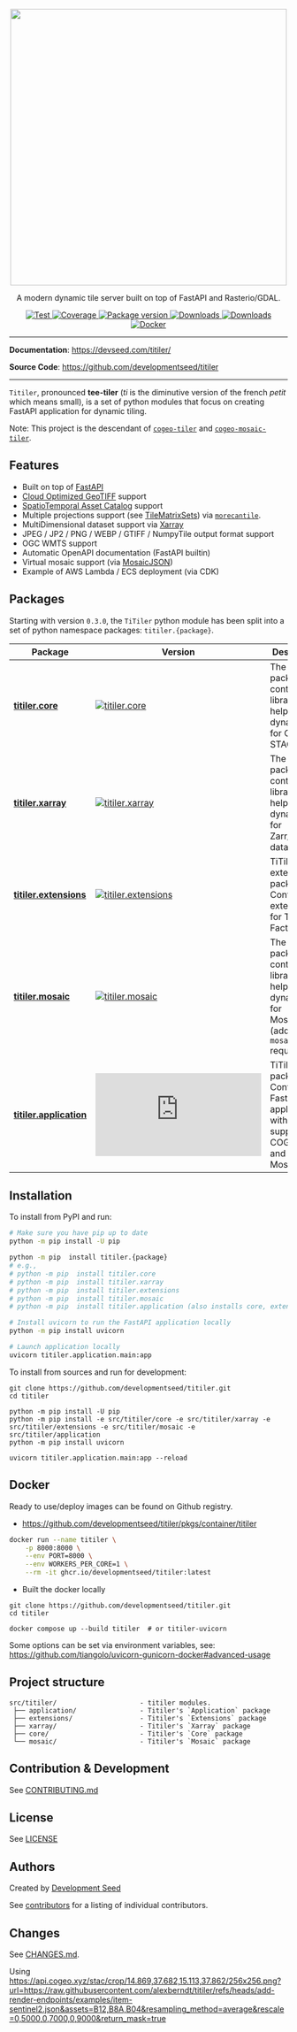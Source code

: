 <p align="center">
  <img width="500" src="https://user-images.githubusercontent.com/10407788/172718020-c2378b7e-a0d4-406e-924c-8ffe54e61596.png"/>
  <p align="center">A modern dynamic tile server built on top of FastAPI and Rasterio/GDAL.</p>
</p>

<p align="center">
  <a href="https://github.com/developmentseed/titiler/actions?query=workflow%3ACI" target="_blank">
      <img src="https://github.com/developmentseed/titiler/workflows/CI/badge.svg" alt="Test">
  </a>
  <a href="https://codecov.io/gh/developmentseed/titiler" target="_blank">
      <img src="https://codecov.io/gh/developmentseed/titiler/branch/main/graph/badge.svg" alt="Coverage">
  </a>
  <a href="https://pypi.org/project/titiler" target="_blank">
      <img src="https://img.shields.io/pypi/v/titiler?color=%2334D058&label=pypi%20package" alt="Package version">
  </a>
  <a href="https://github.com/developmentseed/titiler/blob/main/LICENSE" target="_blank">
      <img src="https://img.shields.io/github/license/developmentseed/titiler.svg" alt="Downloads">
  </a>
  <a href="https://mybinder.org/v2/gh/developmentseed/titiler/main" target="_blank">
      <img src="https://mybinder.org/badge_logo.svg" alt="Downloads">
  </a>
  <a href="https://hub.docker.com/r/developmentseed/titiler" target="_blank">
      <img src="https://img.shields.io/docker/v/developmentseed/titiler?color=%2334D058&label=docker%20hub" alt="Docker">
  </a>
</p>

---

**Documentation**: <a href="https://devseed.com/titiler/" target="_blank">https://devseed.com/titiler/</a>

**Source Code**: <a href="https://github.com/developmentseed/titiler" target="_blank">https://github.com/developmentseed/titiler</a>

---

`Titiler`, pronounced **tee-tiler** (*ti* is the diminutive version of the french *petit* which means small), is a set of python modules that focus on creating FastAPI application for dynamic tiling.

Note: This project is the descendant of [`cogeo-tiler`](https://github.com/developmentseed/cogeo-tiler) and [`cogeo-mosaic-tiler`](https://github.com/developmentseed/cogeo-mosaic-tiler).

## Features

- Built on top of [FastAPI](https://fastapi.tiangolo.com)
- [Cloud Optimized GeoTIFF](http://www.cogeo.org/) support
- [SpatioTemporal Asset Catalog](https://stacspec.org) support
- Multiple projections support (see [TileMatrixSets](https://www.ogc.org/standards/tms)) via [`morecantile`](https://github.com/developmentseed/morecantile).
- MultiDimensional dataset support via [Xarray](https://github.com/pydata/xarray)
- JPEG / JP2 / PNG / WEBP / GTIFF / NumpyTile output format support
- OGC WMTS support
- Automatic OpenAPI documentation (FastAPI builtin)
- Virtual mosaic support (via [MosaicJSON](https://github.com/developmentseed/mosaicjson-spec/))
- Example of AWS Lambda / ECS deployment (via CDK)

## Packages

Starting with version `0.3.0`, the `TiTiler` python module has been split into a set of python namespace packages: `titiler.{package}`.

| Package | Version |  Description
| ------- | ------- |-------------
[**titiler.core**](https://github.com/developmentseed/titiler/tree/main/src/titiler/core) | [![titiler.core](https://img.shields.io/pypi/v/titiler.core?color=%2334D058&label=pypi)](https://pypi.org/project/titiler.core) | The `Core` package contains libraries to help create a  dynamic tiler for COG and STAC
[**titiler.xarray**](https://github.com/developmentseed/titiler/tree/main/src/titiler/xarray) | [![titiler.xarray](https://img.shields.io/pypi/v/titiler.xarray?color=%2334D058&label=pypi)](https://pypi.org/project/titiler.xarray) | The `xarray` package contains libraries to help create a  dynamic tiler for Zarr/NetCDF datasets
[**titiler.extensions**](https://github.com/developmentseed/titiler/tree/main/src/titiler/extensions) | [![titiler.extensions](https://img.shields.io/pypi/v/titiler.extensions?color=%2334D058&label=pypi)](https://pypi.org/project/titiler.extensions) | TiTiler's extensions package. Contains extensions for Tiler Factories.
[**titiler.mosaic**](https://github.com/developmentseed/titiler/tree/main/src/titiler/mosaic) | [![titiler.mosaic](https://img.shields.io/pypi/v/titiler.mosaic?color=%2334D058&label=pypi)](https://pypi.org/project/titiler.mosaic) | The `mosaic` package contains libraries to help create a dynamic tiler for MosaicJSON (adds `cogeo-mosaic` requirement)
[**titiler.application**](https://github.com/developmentseed/titiler/tree/main/src/titiler/application) | [![titiler.application](https://img.shields.io/pypi/v/titiler.application?color=%2334D058&label=pypi)](https://pypi.org/project/titiler.application) | TiTiler's `demo` package. Contains a FastAPI application with full support of COG, STAC and MosaicJSON


## Installation

To install from PyPI and run:

```bash
# Make sure you have pip up to date
python -m pip install -U pip

python -m pip  install titiler.{package}
# e.g.,
# python -m pip  install titiler.core
# python -m pip  install titiler.xarray
# python -m pip  install titiler.extensions
# python -m pip  install titiler.mosaic
# python -m pip  install titiler.application (also installs core, extensions and mosaic)

# Install uvicorn to run the FastAPI application locally
python -m pip install uvicorn

# Launch application locally
uvicorn titiler.application.main:app
```

To install from sources and run for development:

```
git clone https://github.com/developmentseed/titiler.git
cd titiler

python -m pip install -U pip
python -m pip install -e src/titiler/core -e src/titiler/xarray -e src/titiler/extensions -e src/titiler/mosaic -e src/titiler/application
python -m pip install uvicorn

uvicorn titiler.application.main:app --reload
```

## Docker

Ready to use/deploy images can be found on Github registry.

- https://github.com/developmentseed/titiler/pkgs/container/titiler

```bash
docker run --name titiler \
    -p 8000:8000 \
    --env PORT=8000 \
    --env WORKERS_PER_CORE=1 \
    --rm -it ghcr.io/developmentseed/titiler:latest
```

- Built the docker locally
```
git clone https://github.com/developmentseed/titiler.git
cd titiler

docker compose up --build titiler  # or titiler-uvicorn
```

Some options can be set via environment variables, see: https://github.com/tiangolo/uvicorn-gunicorn-docker#advanced-usage

## Project structure

```
src/titiler/                     - titiler modules.
 ├── application/                - Titiler's `Application` package
 ├── extensions/                 - Titiler's `Extensions` package
 ├── xarray/                     - Titiler's `Xarray` package
 ├── core/                       - Titiler's `Core` package
 └── mosaic/                     - Titiler's `Mosaic` package
```

## Contribution & Development

See [CONTRIBUTING.md](https://github.com/developmentseed/titiler/blob/main/CONTRIBUTING.md)

## License

See [LICENSE](https://github.com/developmentseed/titiler/blob/main/LICENSE)

## Authors

Created by [Development Seed](<http://developmentseed.org>)

See [contributors](https://github.com/developmentseed/titiler/graphs/contributors) for a listing of individual contributors.

## Changes

See [CHANGES.md](https://github.com/developmentseed/titiler/blob/main/CHANGES.md).


Using 
https://api.cogeo.xyz/stac/crop/14.869,37.682,15.113,37.862/256x256.png?url=https://raw.githubusercontent.com/alexberndt/titiler/refs/heads/add-render-endpoints/examples/item-sentinel2.json&assets=B12,B8A,B04&resampling_method=average&rescale=0,5000,0,7000,0,9000&return_mask=true 